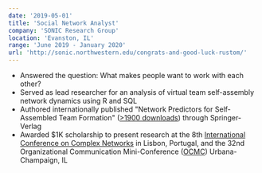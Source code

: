 ```yaml
---
date: '2019-05-01'
title: 'Social Network Analyst'
company: 'SONIC Research Group'
location: 'Evanston, IL'
range: 'June 2019 - January 2020'
url: 'http://sonic.northwestern.edu/congrats-and-good-luck-rustom/'
---
```


- Answered the question: What makes people want to work with each other?
- Served as lead researcher for an analysis of virtual team self-assembly network dynamics using R and SQL
- Authored internationally published "Network Predictors for Self-Assembled Team Formation" ([>1900 downloads](https://link.springer.com/chapter/10.1007/978-3-030-36683-4_77)) through Springer-Verlag
- Awarded \$1K scholarship to present research at the 8th [International Conference on Complex Networks](https://static1.squarespace.com/static/5c7565534d546e6335d5342c/t/5ddb8b08460bea39445ad359/1574669094304/Booklet2019_v4.pdf) in Lisbon, Portugal, and the 32nd Organizational Communication Mini-Conference ([OCMC](https://publish.illinois.edu/ocmc-2019/conference-presenters/)) Urbana-Champaign, IL
